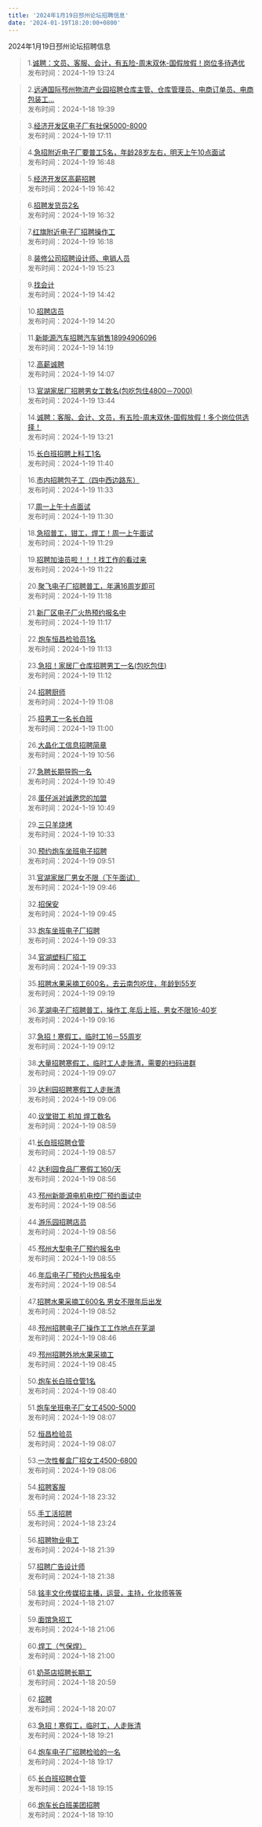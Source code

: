 ```yaml
---
title: '2024年1月19日邳州论坛招聘信息'
date: '2024-01-19T18:20:00+0800'
---
```

2024年1月19日邳州论坛招聘信息
<!--more-->
>1.[诚聘：文员、客服、会计，有五险-周末双休-国假放假！岗位多待遇优](https://www.pzzc.net/forum.php?mod=viewthread&tid=10384913)<br>
>发布时间：2024-1-19 13:24

>2.[远通国际邳州物流产业园招聘仓库主管、仓库管理员、电商订单员、电商包装工...](https://www.pzzc.net/forum.php?mod=viewthread&tid=10384759)<br>
>发布时间：2024-1-18 19:39

>3.[经济开发区电子厂有社保5000-8000](https://www.pzzc.net/forum.php?mod=viewthread&tid=10384979)<br>
>发布时间：2024-1-19 17:11

>4.[急招附近电子厂要普工5名，年龄28岁左右，明天上午10点面试](https://www.pzzc.net/forum.php?mod=viewthread&tid=10384975)<br>
>发布时间：2024-1-19 16:48

>5.[经济开发区高薪招聘](https://www.pzzc.net/forum.php?mod=viewthread&tid=10384971)<br>
>发布时间：2024-1-19 16:42

>6.[招聘发货员2名](https://www.pzzc.net/forum.php?mod=viewthread&tid=10384969)<br>
>发布时间：2024-1-19 16:32

>7.[红旗附近电子厂招聘操作工](https://www.pzzc.net/forum.php?mod=viewthread&tid=10384960)<br>
>发布时间：2024-1-19 16:18

>8.[装修公司招聘设计师、电销人员](https://www.pzzc.net/forum.php?mod=viewthread&tid=10384943)<br>
>发布时间：2024-1-19 15:23

>9.[找会计](https://www.pzzc.net/forum.php?mod=viewthread&tid=10384936)<br>
>发布时间：2024-1-19 14:42

>10.[招聘店员](https://www.pzzc.net/forum.php?mod=viewthread&tid=10384928)<br>
>发布时间：2024-1-19 14:20

>11.[新能源汽车招聘汽车销售18994906096](https://www.pzzc.net/forum.php?mod=viewthread&tid=10384926)<br>
>发布时间：2024-1-19 14:19

>12.[高薪诚聘](https://www.pzzc.net/forum.php?mod=viewthread&tid=10384923)<br>
>发布时间：2024-1-19 14:07

>13.[官湖家居厂招聘男女工数名(包吃包住4800－7000)](https://www.pzzc.net/forum.php?mod=viewthread&tid=10384918)<br>
>发布时间：2024-1-19 13:44

>14.[诚聘：客服、会计、文员，有五险-周末双休-国假放假！多个岗位供选择！](https://www.pzzc.net/forum.php?mod=viewthread&tid=10384912)<br>
>发布时间：2024-1-19 13:21

>15.[长白班招聘上料工1名](https://www.pzzc.net/forum.php?mod=viewthread&tid=10384890)<br>
>发布时间：2024-1-19 11:40

>16.[市内招聘包子工（四中西边路东）](https://www.pzzc.net/forum.php?mod=viewthread&tid=10384887)<br>
>发布时间：2024-1-19 11:33

>17.[周一上午十点面试](https://www.pzzc.net/forum.php?mod=viewthread&tid=10384885)<br>
>发布时间：2024-1-19 11:30

>18.[急招普工，钳工，焊工！周一上午面试](https://www.pzzc.net/forum.php?mod=viewthread&tid=10384884)<br>
>发布时间：2024-1-19 11:29

>19.[招聘加油员啦！！！找工作的看过来](https://www.pzzc.net/forum.php?mod=viewthread&tid=10384883)<br>
>发布时间：2024-1-19 11:22

>20.[聚飞电子厂招聘普工，年满16周岁即可](https://www.pzzc.net/forum.php?mod=viewthread&tid=10384882)<br>
>发布时间：2024-1-19 11:18

>21.[新厂区电子厂火热预约报名中](https://www.pzzc.net/forum.php?mod=viewthread&tid=10384881)<br>
>发布时间：2024-1-19 11:17

>22.[炮车恒昌检验员1名](https://www.pzzc.net/forum.php?mod=viewthread&tid=10384879)<br>
>发布时间：2024-1-19 11:13

>23.[急招！家居厂仓库招聘男工一名(包吃包住)](https://www.pzzc.net/forum.php?mod=viewthread&tid=10384875)<br>
>发布时间：2024-1-19 11:12

>24.[招聘厨师](https://www.pzzc.net/forum.php?mod=viewthread&tid=10384871)<br>
>发布时间：2024-1-19 11:08

>25.[招男工一名长白班](https://www.pzzc.net/forum.php?mod=viewthread&tid=10384867)<br>
>发布时间：2024-1-19 11:00

>26.[大晶化工信息招聘简章](https://www.pzzc.net/forum.php?mod=viewthread&tid=10384866)<br>
>发布时间：2024-1-19 10:56

>27.[急聘长期导购一名](https://www.pzzc.net/forum.php?mod=viewthread&tid=10384864)<br>
>发布时间：2024-1-19 10:49

>28.[蛋仔派对诚邀您的加盟](https://www.pzzc.net/forum.php?mod=viewthread&tid=10384863)<br>
>发布时间：2024-1-19 10:49

>29.[三只羊烧烤](https://www.pzzc.net/forum.php?mod=viewthread&tid=10384851)<br>
>发布时间：2024-1-19 10:33

>30.[预约炮车坐班电子招聘](https://www.pzzc.net/forum.php?mod=viewthread&tid=10384840)<br>
>发布时间：2024-1-19 09:51

>31.[官湖家居厂男女不限（下午面试）](https://www.pzzc.net/forum.php?mod=viewthread&tid=10384838)<br>
>发布时间：2024-1-19 09:46

>32.[招保安](https://www.pzzc.net/forum.php?mod=viewthread&tid=10384837)<br>
>发布时间：2024-1-19 09:45

>33.[炮车坐班电子厂招聘](https://www.pzzc.net/forum.php?mod=viewthread&tid=10384830)<br>
>发布时间：2024-1-19 09:33

>34.[官湖塑料厂招工](https://www.pzzc.net/forum.php?mod=viewthread&tid=10384829)<br>
>发布时间：2024-1-19 09:33

>35.[招聘水果采摘工600名，去云南包吃住，年龄到55岁](https://www.pzzc.net/forum.php?mod=viewthread&tid=10384827)<br>
>发布时间：2024-1-19 09:19

>36.[芜湖电子厂招聘普工，操作工,年后上班，男女不限16-40岁](https://www.pzzc.net/forum.php?mod=viewthread&tid=10384826)<br>
>发布时间：2024-1-19 09:16

>37.[急招！寒假工，临时工16－55周岁](https://www.pzzc.net/forum.php?mod=viewthread&tid=10384825)<br>
>发布时间：2024-1-19 09:12

>38.[大量招聘寒假工，临时工人走账清，需要的扫码进群](https://www.pzzc.net/forum.php?mod=viewthread&tid=10384823)<br>
>发布时间：2024-1-19 09:07

>39.[达利园招聘寒假工人走账清](https://www.pzzc.net/forum.php?mod=viewthread&tid=10384822)<br>
>发布时间：2024-1-19 09:06

>40.[议堂钳工 机加  焊工数名](https://www.pzzc.net/forum.php?mod=viewthread&tid=10384821)<br>
>发布时间：2024-1-19 08:59

>41.[长白班招聘仓管](https://www.pzzc.net/forum.php?mod=viewthread&tid=10384819)<br>
>发布时间：2024-1-19 08:57

>42.[达利园食品厂寒假工160/天](https://www.pzzc.net/forum.php?mod=viewthread&tid=10384818)<br>
>发布时间：2024-1-19 08:56

>43.[邳州新能源电机电控厂预约面试中](https://www.pzzc.net/forum.php?mod=viewthread&tid=10384816)<br>
>发布时间：2024-1-19 08:56

>44.[游乐园招聘店员](https://www.pzzc.net/forum.php?mod=viewthread&tid=10384815)<br>
>发布时间：2024-1-19 08:56

>45.[邳州大型电子厂预约报名中](https://www.pzzc.net/forum.php?mod=viewthread&tid=10384814)<br>
>发布时间：2024-1-19 08:55

>46.[年后电子厂预约火热报名中](https://www.pzzc.net/forum.php?mod=viewthread&tid=10384813)<br>
>发布时间：2024-1-19 08:54

>47.[招聘水果采摘工600名 男女不限年后出发](https://www.pzzc.net/forum.php?mod=viewthread&tid=10384810)<br>
>发布时间：2024-1-19 08:52

>48.[邳州招聘电子厂操作工工作地点在芜湖](https://www.pzzc.net/forum.php?mod=viewthread&tid=10384808)<br>
>发布时间：2024-1-19 08:46

>49.[邳州招聘外地水果采摘工](https://www.pzzc.net/forum.php?mod=viewthread&tid=10384807)<br>
>发布时间：2024-1-19 08:45

>50.[炮车长白班仓管1名](https://www.pzzc.net/forum.php?mod=viewthread&tid=10384803)<br>
>发布时间：2024-1-19 08:40

>51.[炮车坐班电子厂女工4500-5000](https://www.pzzc.net/forum.php?mod=viewthread&tid=10384800)<br>
>发布时间：2024-1-19 08:07

>52.[恒昌检验员](https://www.pzzc.net/forum.php?mod=viewthread&tid=10384799)<br>
>发布时间：2024-1-19 08:07

>53.[一次性餐盒厂招女工4500-6800](https://www.pzzc.net/forum.php?mod=viewthread&tid=10384798)<br>
>发布时间：2024-1-19 08:06

>54.[招聘客服](https://www.pzzc.net/forum.php?mod=viewthread&tid=10384788)<br>
>发布时间：2024-1-18 23:32

>55.[手工活招聘](https://www.pzzc.net/forum.php?mod=viewthread&tid=10384787)<br>
>发布时间：2024-1-18 23:24

>56.[招聘物业电工](https://www.pzzc.net/forum.php?mod=viewthread&tid=10384775)<br>
>发布时间：2024-1-18 21:39

>57.[招聘广告设计师](https://www.pzzc.net/forum.php?mod=viewthread&tid=10384774)<br>
>发布时间：2024-1-18 21:38

>58.[铭丰文化传媒招主播，运营，主持，化妆师等等](https://www.pzzc.net/forum.php?mod=viewthread&tid=10384772)<br>
>发布时间：2024-1-18 21:07

>59.[面馆急招工](https://www.pzzc.net/forum.php?mod=viewthread&tid=10384771)<br>
>发布时间：2024-1-18 21:06

>60.[焊工（气保焊）](https://www.pzzc.net/forum.php?mod=viewthread&tid=10384770)<br>
>发布时间：2024-1-18 21:00

>61.[奶茶店招聘长期工](https://www.pzzc.net/forum.php?mod=viewthread&tid=10384769)<br>
>发布时间：2024-1-18 20:59

>62.[招聘](https://www.pzzc.net/forum.php?mod=viewthread&tid=10384766)<br>
>发布时间：2024-1-18 20:07

>63.[急招！寒假工，临时工，人走账清](https://www.pzzc.net/forum.php?mod=viewthread&tid=10384758)<br>
>发布时间：2024-1-18 19:21

>64.[炮车电子厂招聘检验的一名](https://www.pzzc.net/forum.php?mod=viewthread&tid=10384755)<br>
>发布时间：2024-1-18 19:17

>65.[长白班招聘仓管](https://www.pzzc.net/forum.php?mod=viewthread&tid=10384754)<br>
>发布时间：2024-1-18 19:15

>66.[炮车长白班美团招聘](https://www.pzzc.net/forum.php?mod=viewthread&tid=10384751)<br>
>发布时间：2024-1-18 19:10

